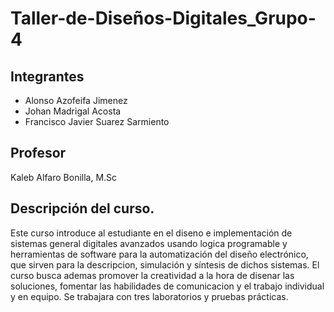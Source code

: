 # Taller-de-Diseños-Digitales_Grupo-4

## Integrantes

- Alonso Azofeifa Jimenez
- Johan Madrigal Acosta
- Francisco Javier Suarez Sarmiento

## Profesor
Kaleb Alfaro Bonilla, M.Sc
## Descripción del curso.
Este curso introduce al estudiante en el diseno e implementación de sistemas general digitales avanzados usando logica programable y herramientas de software para la automatización del diseño electrónico, que sirven para la descripcion, simulación y síntesis de dichos sistemas.
El curso busca ademas promover la creatividad a la hora de disenar las soluciones, fomentar las habilidades de comunicacion y el trabajo individual y en equipo.
Se trabajara con tres laboratorios y pruebas prácticas.
